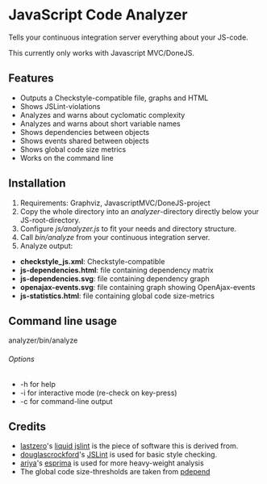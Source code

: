 # JavaScript Code Analyzer
Tells your continuous integration server everything about your JS-code.

This currently only works with Javascript MVC/DoneJS.

## Features
- Outputs a Checkstyle-compatible file, graphs and HTML
- Shows JSLint-violations
- Analyzes and warns about cyclomatic complexity
- Analyzes and warns about short variable names
- Shows dependencies between objects
- Shows events shared between objects
- Shows global code size metrics
- Works on the command line

## Installation
1. Requirements: Graphviz, JavascriptMVC/DoneJS-project
2. Copy the whole directory into an *analyzer*-directory directly below your JS-root-directory.
3. Configure *js/analyzer.js* to fit your needs and directory structure.
4. Call *bin/analyze* from your continuous integration server.
5. Analyze output:
  - **checkstyle_js.xml**: Checkstyle-compatible
  - **js-dependencies.html**: file containing dependency matrix
  - **js-dependencies.svg**: file containing dependency graph
  - **openajax-events.svg**: file containing graph showing OpenAjax-events
  - **js-statistics.html**: file containing global code size-metrics

## Command line usage
analyzer/bin/analyze <options> <files>

###### Options
- -h for help
- -i for interactive mode (re-check on key-press)
- -c for command-line output

## Credits
- [lastzero](https://github.com/lastzero)'s [liquid jslint](https://github.com/lastzero/jsmvc-extras/tree/master/liquid/jslint) is the piece of software this is derived from.
- [douglascrockford](https://github.com/douglascrockford)'s [JSLint](https://github.com/douglascrockford/JSLint) is used for basic style checking.
- [ariya](https://github.com/ariya)'s [esprima](https://github.com/ariya/esprima) is used for more heavy-weight analysis
- The global code size-thresholds are taken from [pdepend](http://pdepend.org/documentation/handbook/reports/overview-pyramid.html)